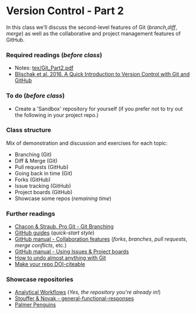 # Version Control - Part 2
In this class we'll discuss the second-level features of Git (_branch_,_diff_, _merge_) as well as the collaborative and project management features of GitHub.

### Required readings (_before class_)
- Notes: [tex/Git_Part2.pdf](tex/Git_Part2.pdf)
- [Blischak et al. 2016. A Quick Introduction to Version Control with Git and GitHub](../../readings/pdfs/Blischak2016.PDF)

### To do (_before class_)
- Create a 'Sandbox' repository for yourself (if you prefer not to try out the following in your project repo.)

### Class structure
Mix of demonstration and discussion and exercises for each topic:
- Branching (Git)
- Diff & Merge (Git)
- Pull requests (GitHub)
- Going back in time (Git)
- Forks (GitHub)
- Issue tracking (GitHub)
- Project boards (GitHub)
- Showcase some repos (_remaining time_)

### Further readings
- [Chacon & Straub. Pro Git - Git Branching](https://git-scm.com/book/en/v2/Git-Branching-Branches-in-a-Nutshell)
- [GitHub guides](https://guides.github.com) (_quick-start style_)
- [GitHub manual - Collaboration features](https://docs.github.com/en/github/collaborating-with-issues-and-pull-requests) (_forks_, _branches_, _pull requests_, _merge conflicts_, etc.)
- [GitHub manual - Using Issues & Project boards](https://docs.github.com/en/github/managing-your-work-on-github)
- [How to undo almost anything with Git](https://github.blog/2015-06-08-how-to-undo-almost-anything-with-git/)
- [Make your repo DOI-citeable](https://guides.github.com/activities/citable-code/)


### Showcase repositories
- [Analytical Workflows](https://github.com/analyticalworkflows/TeachingMaterials) (_Yes, the repository you're already in!_)
- [Stouffer & Novak - general-functional-responses](https://github.com/stoufferlab/general-functional-responses)
- [Palmer Penguins](https://github.com/allisonhorst/palmerpenguins)
